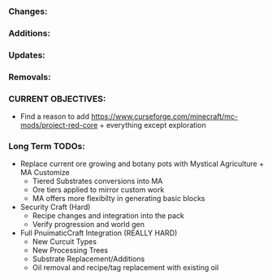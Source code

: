 ### Changes:

### Additions:

### Updates:

### Removals:

### CURRENT OBJECTIVES:
- Find a reason to add https://www.curseforge.com/minecraft/mc-mods/project-red-core + everything except exploration

### Long Term TODOs:
- Replace current ore growing and botany pots with Mystical Agriculture + MA Customize
  - Tiered Substrates conversions into MA
  - Ore tiers applied to mirror custom work
  - MA offers more flexibilty in generating basic blocks
- Security Craft (Hard)
  - Recipe changes and integration into the pack
  - Verify progression and world gen
- Full PnuimaticCraft Integration (REALLY HARD)
  - New Curcuit Types
  - New Processing Trees
  - Substrate Replacement/Additions
  - Oil removal and recipe/tag replacement with existing oil